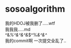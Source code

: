 # sosoalgorithm
 我的HDOJ被我删了.....wtf
 <br>我我我.....md
 <br>^&*%^&^&^&*$^%*&^&^*
 <br>我的commit啊 一次提交全乱了..
